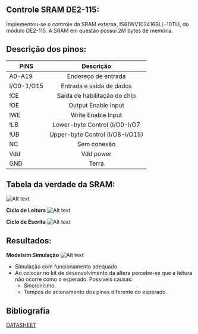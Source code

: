 ## Controle SRAM DE2-115:

Implementou-se o controle da SRAM externa, IS61WV102416BLL-10TLI, do módulo DE2-115. A SRAM em questão possui 2M bytes de memória.

## Descrição dos pinos:

| PINS          | Descrição                           |
| ------------- |:-----------------------------------:|
| A0-A19        | Endereço de entrada                 |
| I/O0-1/O15    | Entrada e saída de dados            |
| !CE           | Saída de habilitação do chip        |
| !OE           | Output Enable Input                 |
| !WE           | Write Enable Input                  |
| !LB           | Lower-byte Control (I/O0-I/O7       |
| !UB           | Upper-byte Control (I/O8-I/O15)     |
| NC            | Sem conexão                         |
| Vdd           | Vdd power                           |
| GND           | Terra                               |

## Tabela da verdade da SRAM:

![Alt text](https://github.com/marianegri/riscv-multicycle/peripherals/sram_controle_DE2_115/tabela_verdade.jpg "Tabela Verdade")

**Ciclo de Leitura**
![Alt text](https://github.com/marianegri/riscv-multicycle/peripherals/sram_controle_DE2_115/leitura.jpg "Leitura")

**Ciclo de Escrita**
![Alt text](https://github.com/marianegri/riscv-multicycle/peripherals/sram_controle_DE2_115/escrita.jpg "Escrita")


## Resultados:
**Modelsim Simulação**
![Alt text](https://github.com/marianegri/riscv-multicycle/peripherals/sram_controle_DE2_115/modelsim.png "Simulação Softcore")

* Simulação com funcionamento adequado.
* Ao colocar no kit de desenvolvimento da altera percebe-se que a leitura não ocorre como o esperado. Possíveis causas:
  * Sincronismo.
  * Tempos de acionamento dos pinos diferente do esperado.


## Bibliografia
[DATASHEET](https://br.mouser.com/datasheet/2/198/61WV102416ALL-258682.pdf)

